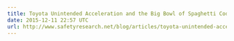 ```yaml
---
title: Toyota Unintended Acceleration and the Big Bowl of Spaghetti Code (2013)
date: 2015-12-11 22:57 UTC
url: http://www.safetyresearch.net/blog/articles/toyota-unintended-acceleration-and-big-bowl-%E2%80%9Cspaghetti%E2%80%9D-code
---
```


